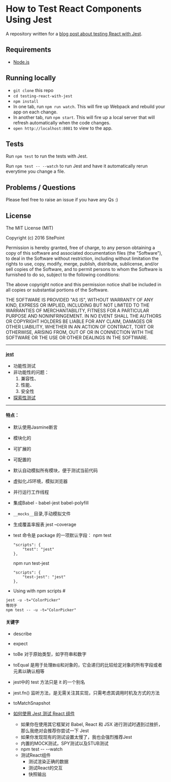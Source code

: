 # How to Test React Components Using Jest

A repository written for a [blog post about testing React with Jest](https://www.sitepoint.com/test-react-components-jest).

## Requirements

* [Node.js](http://nodejs.org/)

## Running locally

- `git clone` this repo
- `cd testing-react-with-jest`
- `npm install`
- In one tab, run `npm run watch`. This will fire up Webpack and rebuild your app on each change.
- In another tab, run `npm start`. This will fire up a local server that will refresh automatically when the code changes.
- `open http://localhost:8081` to view to the app.

## Tests

Run `npm test` to run the tests with Jest.

Run `npm test -- --watch` to run Jest and have it automatically rerun everytime you change a file.

## Problems / Questions

Please feel free to raise an issue if you have any Qs :)


## License

The MIT License (MIT)

Copyright (c) 2016 SitePoint

Permission is hereby granted, free of charge, to any person obtaining a copy of this software and associated documentation files (the "Software"), to deal in the Software without restriction, including without limitation the rights to use, copy, modify, merge, publish, distribute, sublicense, and/or sell copies of the Software, and to permit persons to whom the Software is furnished to do so, subject to the following conditions:

The above copyright notice and this permission notice shall be included in all copies or substantial portions of the Software.

THE SOFTWARE IS PROVIDED "AS IS", WITHOUT WARRANTY OF ANY KIND, EXPRESS OR IMPLIED, INCLUDING BUT NOT LIMITED TO THE WARRANTIES OF MERCHANTABILITY, FITNESS FOR A PARTICULAR PURPOSE AND NONINFRINGEMENT. IN NO EVENT SHALL THE AUTHORS OR COPYRIGHT HOLDERS BE LIABLE FOR ANY CLAIM, DAMAGES OR OTHER LIABILITY, WHETHER IN AN ACTION OF CONTRACT, TORT OR OTHERWISE, ARISING FROM, OUT OF OR IN CONNECTION WITH THE SOFTWARE OR THE USE OR OTHER DEALINGS IN THE SOFTWARE.

***

#### [jest](http://facebook.github.io/jest/docs/using-matchers.html#content)
- 功能性测试
- 非功能性的问题：
	1. 兼容性、
	1. 性能、
	1. 安全性
- [探索性测试](http://blog.csdn.net/ant_ren/article/details/8230290)

***

#### 特点：
- 默认使用Jasmine断言
- 模块化的
- 可扩展的
- 可配置的
- 默认自动模拟所有模块，便于测试当前代码
- 虚拟化JS环境，模拟浏览器
- 并行运行工作线程

- 集成Babel - babel-jest babel-polyfill
- `__mocks__`目录,手动模拟文件
- 生成覆盖率报表 jest –coverage

- test 命令是 package 的一项默认字段：
	npm test
	```
	"scripts": {
	    "test": "jest"
	},
	```

	npm run test-jest
	```
	"scripts": {
	    "test-jest": "jest"
	},
	```

- Using with npm scripts #

```
jest -u -t="ColorPicker"
等同于
npm test -- -u -t="ColorPicker"
```


#### 关键字
- describe
- expect
- toBe 对于原始类型，如字符串和数字
- toEqual 是用于处理`数组`和对象的，它会递归的比较给定对象的所有字段或者元素以确认相等
- jest中的 test 方法只是 it 的一个别名
- jest.fn() 监听方法，是无需关注其实现，只需考虑其调用时机及方式的方法
- toMatchSnapshot

- [如何使用 Jest 测试 React 组件](https://www.oschina.net/translate/test-react-components-jest?utm_source=tuicool&utm_medium=referral)
	- 如果你在使用其它框架对  Babel, React 和 JSX 进行测试时遇到过挫折，那么我绝对会推荐你尝试一下 Jest
	* 如果你发现现有的测试设置太慢了，我也会强烈推荐Jest
	* 内置的MOCK测试，SPY测试以及STUB测试
	* npm test -- --watch
	* 测试React组件
		* 测试渲染正确的数据
		* 测试React的交互
		* 快照输出
